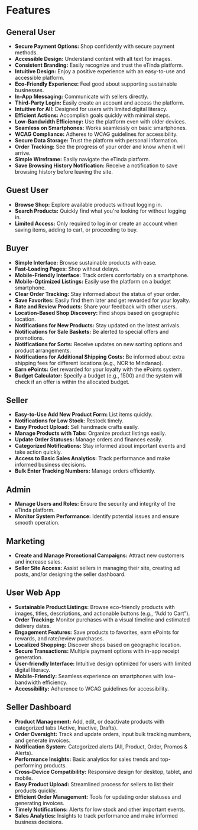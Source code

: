 # Features

## General User

*   **Secure Payment Options:** Shop confidently with secure payment methods.
*   **Accessible Design:** Understand content with alt text for images.
*   **Consistent Branding:** Easily recognize and trust the eTinda platform.
*   **Intuitive Design:** Enjoy a positive experience with an easy-to-use and accessible platform.
*   **Eco-Friendly Experience:** Feel good about supporting sustainable businesses.
*   **In-App Messaging:** Communicate with sellers directly.
*   **Third-Party Login:** Easily create an account and access the platform.
*   **Intuitive for All:** Designed for users with limited digital literacy.
*   **Efficient Actions:** Accomplish goals quickly with minimal steps.
*   **Low-Bandwidth Efficiency:** Use the platform even with older devices.
*   **Seamless on Smartphones:** Works seamlessly on basic smartphones.
*   **WCAG Compliance:** Adheres to WCAG guidelines for accessibility.
*   **Secure Data Storage:** Trust the platform with personal information.
*   **Order Tracking:** See the progress of your order and know when it will arrive.
*   **Simple Wireframe:** Easily navigate the eTinda platform.
*   **Save Browsing History Notification:** Receive a notification to save browsing history before leaving the site.

## Guest User

*   **Browse Shop:** Explore available products without logging in.
*   **Search Products:** Quickly find what you're looking for without logging in.
*   **Limited Access:** Only required to log in or create an account when saving items, adding to cart, or proceeding to buy.

## Buyer

*   **Simple Interface:** Browse sustainable products with ease.
*   **Fast-Loading Pages:** Shop without delays.
*   **Mobile-Friendly Interface:** Track orders comfortably on a smartphone.
*   **Mobile-Optimized Listings:** Easily use the platform on a budget smartphone.
*   **Clear Order Tracking:** Stay informed about the status of your order.
*   **Save Favorites:** Easily find them later and get rewarded for your loyalty.
*   **Rate and Review Products:** Share your feedback with other users.
*   **Location-Based Shop Discovery:** Find shops based on geographic location.
*   **Notifications for New Products:** Stay updated on the latest arrivals.
*   **Notifications for Sale Baskets:** Be alerted to special offers and promotions.
*   **Notifications for Sorts:** Receive updates on new sorting options and product arrangements.
*   **Notifications for Additional Shipping Costs:** Be informed about extra shipping fees for different locations (e.g., NCR to Mindanao).
*   **Earn ePoints:** Get rewarded for your loyalty with the ePoints system.
*   **Budget Calculator:** Specify a budget (e.g., 1500) and the system will check if an offer is within the allocated budget.

## Seller

*   **Easy-to-Use Add New Product Form:** List items quickly.
*   **Notifications for Low Stock:** Restock timely.
*   **Easy Product Upload:** Sell handmade crafts easily.
*   **Manage Products with Tabs:** Organize product listings easily.
*   **Update Order Statuses:** Manage orders and finances easily.
*   **Categorized Notifications:** Stay informed about important events and take action quickly.
*   **Access to Basic Sales Analytics:** Track performance and make informed business decisions.
*   **Bulk Enter Tracking Numbers:** Manage orders efficiently.

## Admin

*   **Manage Users and Roles:** Ensure the security and integrity of the eTinda platform.
*   **Monitor System Performance:** Identify potential issues and ensure smooth operation.

## Marketing

*   **Create and Manage Promotional Campaigns:** Attract new customers and increase sales.
*   **Seller Site Access:** Assist sellers in managing their site, creating ad posts, and/or designing the seller dashboard.

## User Web App

*   **Sustainable Product Listings:** Browse eco-friendly products with images, titles, descriptions, and actionable buttons (e.g., “Add to Cart”).
*   **Order Tracking:** Monitor purchases with a visual timeline and estimated delivery dates.
*   **Engagement Features:** Save products to favorites, earn ePoints for rewards, and rate/review purchases.
*   **Localized Shopping:** Discover shops based on geographic location.
*   **Secure Transactions:** Multiple payment options with in-app receipt generation.
*   **User-friendly Interface:** Intuitive design optimized for users with limited digital literacy.
*   **Mobile-Friendly:** Seamless experience on smartphones with low-bandwidth efficiency.
*   **Accessibility:** Adherence to WCAG guidelines for accessibility.

## Seller Dashboard

*   **Product Management:** Add, edit, or deactivate products with categorized tabs (Active, Inactive, Drafts).
*   **Order Oversight:** Track and update orders, input bulk tracking numbers, and generate invoices.
*   **Notification System:** Categorized alerts (All, Product, Order, Promos & Alerts).
*   **Performance Insights:** Basic analytics for sales trends and top-performing products.
*   **Cross-Device Compatibility:** Responsive design for desktop, tablet, and mobile.
*   **Easy Product Upload:** Streamlined process for sellers to list their products quickly.
*   **Efficient Order Management:** Tools for updating order statuses and generating invoices.
*   **Timely Notifications:** Alerts for low stock and other important events.
*   **Sales Analytics:** Insights to track performance and make informed business decisions.
